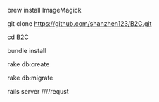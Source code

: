 brew install ImageMagick

git clone https://github.com/shanzhen123/B2C.git

cd  B2C

bundle install

rake db:create

rake db:migrate

rails server
////requst

